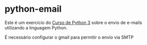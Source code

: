 # python-email
Este é um exercício do [Curso de Python 3](https://www.udemy.com/course/python-3-do-zero-ao-avancado/) sobre o envio de e-mails utilizando a linguagem Python.

É necessário configurar o gmail para permitir o envio via SMTP
